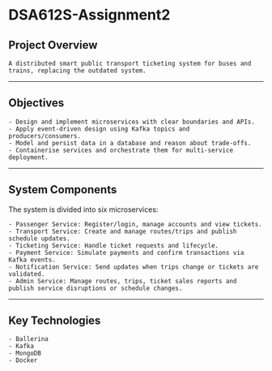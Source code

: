 # DSA612S-Assignment2

## Project Overview
    A distributed smart public transport ticketing system for buses and trains, replacing the outdated system.

---

## Objectives
    - Design and implement microservices with clear boundaries and APIs.
    - Apply event-driven design using Kafka topics and producers/consumers.
    - Model and persist data in a database and reason about trade-offs.
    - Containerise services and orchestrate them for multi-service deployment.

---

## System Components
The system is divided into six microservices:

    - Passenger Service: Register/login, manage accounts and view tickets.
    - Transport Service: Create and manage routes/trips and publish schedule updates.
    - Ticketing Service: Handle ticket requests and lifecycle.
    - Payment Service: Simulate payments and confirm transactions via Kafka events.
    - Notification Service: Send updates when trips change or tickets are validated.
    - Admin Service: Manage routes, trips, ticket sales reports and publish service disruptions or schedule changes.

---

## Key Technologies
    - Ballerina
    - Kafka
    - MongoDB
    - Docker
